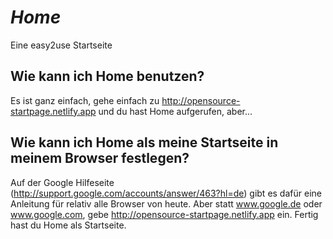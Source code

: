 # ***Home***
Eine easy2use Startseite

## Wie kann ich Home benutzen?
Es ist ganz einfach, gehe einfach zu http://opensource-startpage.netlify.app und du hast Home aufgerufen, aber...

## Wie kann ich Home als meine Startseite in meinem Browser festlegen?
Auf der Google Hilfeseite (http://support.google.com/accounts/answer/463?hl=de) gibt es dafür eine Anleitung für relativ alle Browser von heute.
Aber statt www.google.de oder www.google.com, gebe http://opensource-startpage.netlify.app ein.
Fertig hast du Home als Startseite.
